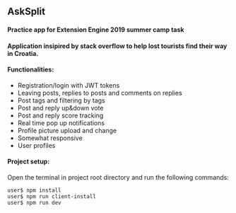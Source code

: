 ## **AskSplit**

#### Practice app for Extension Engine 2019 summer camp task
#### Application insipired by stack overflow to help lost tourists find their way in Croatia.

#### Functionalities:
- Registration/login with JWT tokens
- Leaving posts, replies to posts and comments on replies
- Post tags and filtering by tags
- Post and reply up&down vote
- Post and reply score tracking
- Real time pop up notifications
- Profile picture upload and change
- Somewhat responsive
- User profiles

#### Project setup:
Open the terminal in project root directory and run the following commands:
```
user$ npm install
user$ npm run client-install
user$ npm run dev
```
